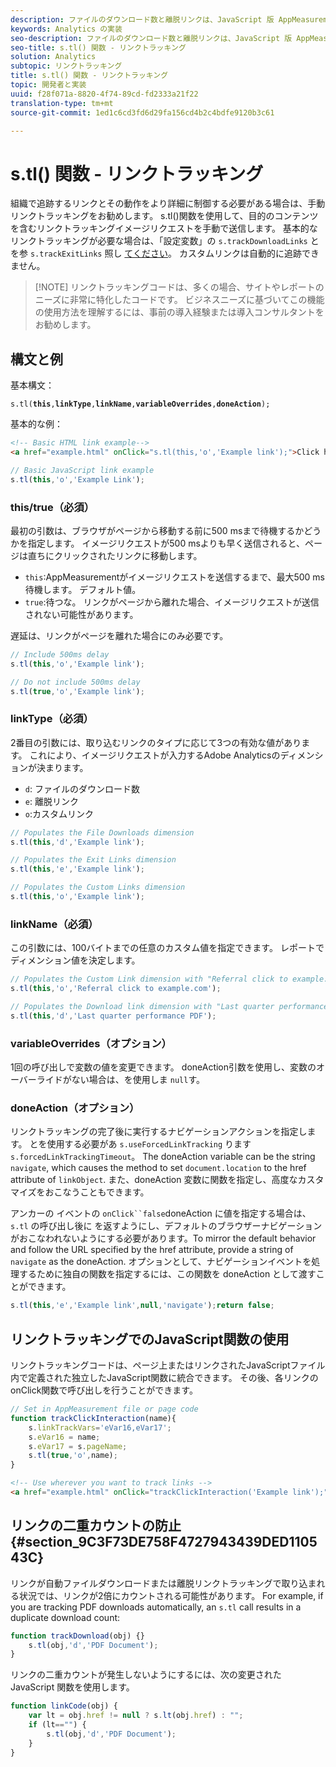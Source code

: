 ```yaml
---
description: ファイルのダウンロード数と離脱リンクは、JavaScript 版 AppMeasurement ファイルで設定されたパラメーターに基づいて、自動的に追跡することができます。
keywords: Analytics の実装
seo-description: ファイルのダウンロード数と離脱リンクは、JavaScript 版 AppMeasurement ファイルで設定されたパラメーターに基づいて、自動的に追跡することができます。
seo-title: s.tl() 関数 - リンクトラッキング
solution: Analytics
subtopic: リンクトラッキング
title: s.tl() 関数 - リンクトラッキング
topic: 開発者と実装
uuid: f28f071a-8820-4f74-89cd-fd2333a21f22
translation-type: tm+mt
source-git-commit: 1ed1c6cd3fd6d29fa156cd4b2c4bdfe9120b3c61

---
```



# s.tl() 関数 - リンクトラッキング

組織で追跡するリンクとその動作をより詳細に制御する必要がある場合は、手動リンクトラッキングをお勧めします。 s.tl()関数を使用して、目的のコンテンツを含むリンクトラッキングイメージリクエストを手動で送信します。 基本的なリンクトラッキングが必要な場合は、「設定変数」の `s.trackDownloadLinks` とを参 `s.trackExitLinks` 照し [てください](c-variables/configuration-variables.md)。 カスタムリンクは自動的に追跡できません。

> [!NOTE] リンクトラッキングコードは、多くの場合、サイトやレポートのニーズに非常に特化したコードです。 ビジネスニーズに基づいてこの機能の使用方法を理解するには、事前の導入経験または導入コンサルタントをお勧めします。

## 構文と例

基本構文：

`s.tl(`**`this`**`,`**`linkType`**`,`**`linkName`**`,`**`variableOverrides`**`,`**`doneAction`**`);`

基本的な例：

```HTML
<!-- Basic HTML link example-->
<a href="example.html" onClick="s.tl(this,'o','Example link');">Click here</a>
```

```JavaScript
// Basic JavaScript link example
s.tl(this,'o','Example Link');
```

### this/true（必須）

最初の引数は、ブラウザがページから移動する前に500 msまで待機するかどうかを指定します。 イメージリクエストが500 msよりも早く送信されると、ページは直ちにクリックされたリンクに移動します。

* `this`:AppMeasurementがイメージリクエストを送信するまで、最大500 ms待機します。 デフォルト値。
* `true`:待つな。 リンクがページから離れた場合、イメージリクエストが送信されない可能性があります。

遅延は、リンクがページを離れた場合にのみ必要です。

```JavaScript
// Include 500ms delay
s.tl(this,'o','Example link');

// Do not include 500ms delay
s.tl(true,'o','Example link');
```

### linkType（必須）

2番目の引数には、取り込むリンクのタイプに応じて3つの有効な値があります。 これにより、イメージリクエストが入力するAdobe Analyticsのディメンションが決まります。

* `d`: ファイルのダウンロード数
* `e`: 離脱リンク
* `o`:カスタムリンク

```JavaScript
// Populates the File Downloads dimension
s.tl(this,'d','Example link');

// Populates the Exit Links dimension
s.tl(this,'e','Example link');

// Populates the Custom Links dimension
s.tl(this,'o','Example link');
```

### linkName（必須）

この引数には、100バイトまでの任意のカスタム値を指定できます。 レポートでディメンション値を決定します。

```JavaScript
// Populates the Custom Link dimension with "Referral click to example.com"
s.tl(this,'o','Referral click to example.com');

// Populates the Download link dimension with "Last quarter performance PDF"
s.tl(this,'d','Last quarter performance PDF');
```

### variableOverrides（オプション）

1回の呼び出しで変数の値を変更できます。 doneAction引数を使用し、変数のオーバーライドがない場合は、を使用しま `null`す。

### doneAction（オプション）

リンクトラッキングの完了後に実行するナビゲーションアクションを指定します。 とを使用する必要があ `s.useForcedLinkTracking` ります `s.forcedLinkTrackingTimeout`。 The doneAction variable can be the string `navigate`, which causes the method to set `document.location` to the href attribute of `linkObject`. また、doneAction 変数に関数を指定し、高度なカスタマイズをおこなうこともできます。

アンカーの イベントの `onClick``false`doneAction に値を指定する場合は、`s.tl` の呼び出し後に を返すようにし、デフォルトのブラウザーナビゲーションがおこなわれないようにする必要があります。To mirror the default behavior and follow the URL specified by the href attribute, provide a string of `navigate` as the doneAction. オプションとして、ナビゲーションイベントを処理するために独自の関数を指定するには、この関数を doneAction として渡すことができます。

```JavaScript
s.tl(this,'e','Example link',null,'navigate');return false;
```

## リンクトラッキングでのJavaScript関数の使用

リンクトラッキングコードは、ページ上またはリンクされたJavaScriptファイル内で定義された独立したJavaScript関数に統合できます。 その後、各リンクのonClick関数で呼び出しを行うことができます。

```JavaScript
// Set in AppMeasurement file or page code
function trackClickInteraction(name){
    s.linkTrackVars='eVar16,eVar17';
    s.eVar16 = name;
    s.eVar17 = s.pageName;
    s.tl(true,'o',name);
}
```

```HTML
<!-- Use wherever you want to track links -->
<a href="example.html" onClick="trackClickInteraction('Example link');">Click here</a>
```

## リンクの二重カウントの防止 {#section_9C3F73DE758F4727943439DED110543C}

リンクが自動ファイルダウンロードまたは離脱リンクトラッキングで取り込まれる状況では、リンクが2倍にカウントされる可能性があります。 For example, if you are tracking PDF downloads automatically, an `s.tl` call results in a duplicate download count:

```JavaScript
function trackDownload(obj) {}
    s.tl(obj,'d','PDF Document');
}
```

リンクの二重カウントが発生しないようにするには、次の変更された JavaScript 関数を使用します。

```JavaScript
function linkCode(obj) {
    var lt = obj.href != null ? s.lt(obj.href) : "";
    if (lt=="") {
        s.tl(obj,'d','PDF Document');
    }
}
```
